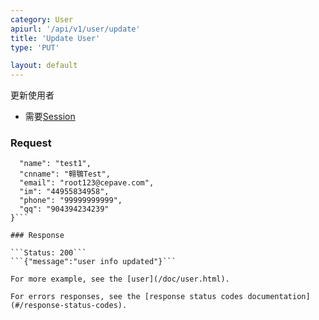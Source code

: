 ```yaml
---
category: User
apiurl: '/api/v1/user/update'
title: 'Update User'
type: 'PUT'

layout: default
---
```


更新使用者
* 需要[Session](#/authentication)

### Request
```{
  "name": "test1",
  "cnname": "翱鶚Test",
  "email": "root123@cepave.com",
  "im": "44955834958",
  "phone": "99999999999",
  "qq": "904394234239"
}```

### Response

```Status: 200```
```{"message":"user info updated"}```

For more example, see the [user](/doc/user.html).

For errors responses, see the [response status codes documentation](#/response-status-codes).
